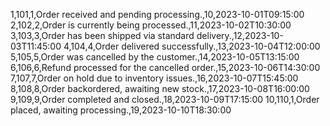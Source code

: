 1,101,1,Order received and pending processing.,10,2023-10-01T09:15:00
2,102,2,Order is currently being processed.,11,2023-10-02T10:30:00
3,103,3,Order has been shipped via standard delivery.,12,2023-10-03T11:45:00
4,104,4,Order delivered successfully.,13,2023-10-04T12:00:00
5,105,5,Order was cancelled by the customer.,14,2023-10-05T13:15:00
6,106,6,Refund processed for the cancelled order.,15,2023-10-06T14:30:00
7,107,7,Order on hold due to inventory issues.,16,2023-10-07T15:45:00
8,108,8,Order backordered, awaiting new stock.,17,2023-10-08T16:00:00
9,109,9,Order completed and closed.,18,2023-10-09T17:15:00
10,110,1,Order placed, awaiting processing.,19,2023-10-10T18:30:00